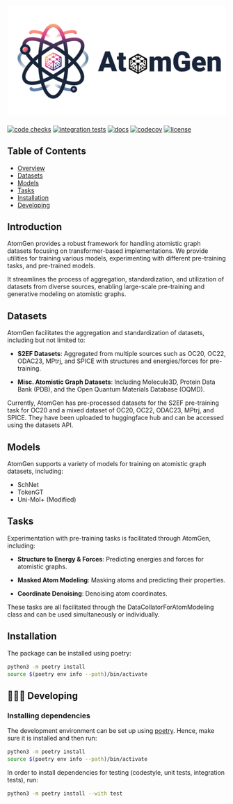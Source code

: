 ![atomgen Logo](https://github.com/VectorInstitute/atomgen/blob/main/docs/source/_static/atomgen_logo_text.png?raw=true)
----------------------------------------------------------------------------------------

[![code checks](https://github.com/VectorInstitute/atomgen/actions/workflows/code_checks.yml/badge.svg)](https://github.com/VectorInstitute/atomgen/actions/workflows/code_checks.yml)
[![integration tests](https://github.com/VectorInstitute/atomgen/actions/workflows/integration_tests.yml/badge.svg)](https://github.com/VectorInstitute/atomgen/actions/workflows/integration_tests.yml)
[![docs](https://github.com/VectorInstitute/atomgen/actions/workflows/docs_deploy.yml/badge.svg)](https://github.com/VectorInstitute/atomgen/actions/workflows/docs_deploy.yml)
[![codecov](https://codecov.io/gh/VectorInstitute/atomgen/branch/main/graph/badge.svg)](https://codecov.io/gh/VectorInstitute/atomgen)
[![license](https://img.shields.io/github/license/VectorInstitute/atomgen.svg)](https://github.com/VectorInstitute/atomgen/blob/main/LICENSE)

## Table of Contents

- [Overview](#overview)
- [Datasets](#datasets)
- [Models](#models)
- [Tasks](#tasks)
- [Installation](#installation)
- [Developing](#developing)

## Introduction

AtomGen provides a robust framework for handling atomistic graph datasets focusing on transformer-based implementations. We provide utilities for training various models, experimenting with different pre-training tasks, and pre-trained models.

It streamlines the process of aggregation, standardization, and utilization of datasets from diverse sources, enabling large-scale pre-training and generative modeling on atomistic graphs.

## Datasets

AtomGen facilitates the aggregation and standardization of datasets, including but not limited to:

  - **S2EF Datasets**: Aggregated from multiple sources such as OC20, OC22, ODAC23, MPtrj, and SPICE with structures and energies/forces for pre-training.

  - **Misc. Atomistic Graph Datasets**: Including Molecule3D, Protein Data Bank (PDB), and the Open Quantum Materials Database (OQMD).

Currently, AtomGen has pre-processed datasets for the S2EF pre-training task for OC20 and a mixed dataset of OC20, OC22, ODAC23, MPtrj, and SPICE. They have been uploaded to huggingface hub and can be accessed using the datasets API.

## Models

AtomGen supports a variety of models for training on atomistic graph datasets, including:

  - SchNet
  - TokenGT
  - Uni-Mol+ (Modified)

## Tasks

Experimentation with pre-training tasks is facilitated through AtomGen, including:

  - **Structure to Energy & Forces**: Predicting energies and forces for atomistic graphs.

  - **Masked Atom Modeling**: Masking atoms and predicting their properties.

  - **Coordinate Denoising**: Denoising atom coordinates.

These tasks are all facilitated through the DataCollatorForAtomModeling class and can be used simultaneously or individually.

## Installation

The package can be installed using poetry:

```bash
python3 -m poetry install
source $(poetry env info --path)/bin/activate
```


## 🧑🏿‍💻 Developing

### Installing dependencies

The development environment can be set up using
[poetry](https://python-poetry.org/docs/#installation). Hence, make sure it is
installed and then run:

```bash
python3 -m poetry install
source $(poetry env info --path)/bin/activate
```

In order to install dependencies for testing (codestyle, unit tests, integration tests),
run:

```bash
python3 -m poetry install --with test
```
